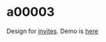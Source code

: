 # a00003

Design for [invites](https://e.rathnas.com). Demo is [here](https://i.rathnas.com/?iid=demo&preview=a00003)
